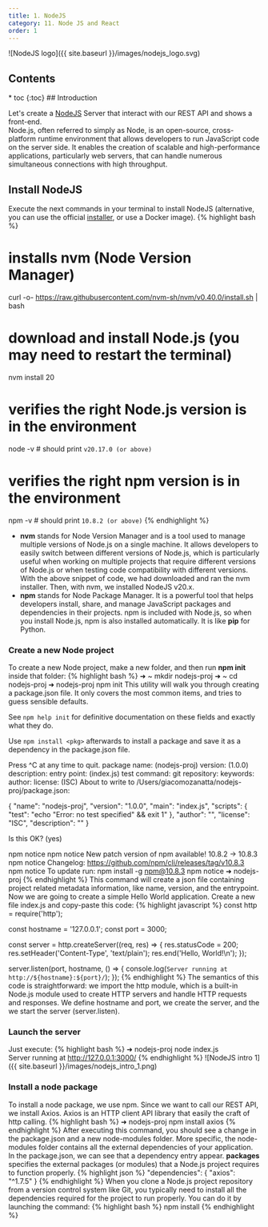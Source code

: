 ```yaml
---
title: 1. NodeJS
category: 11. Node JS and React
order: 1
---
```

![NodeJS logo]({{ site.baseurl }}/images/nodejs_logo.svg)
<h2>Contents</h2>
* toc
{:toc}
## Introduction

Let's create a <a href="https://nodejs.org/en">NodeJS</a> Server that interact with our REST API and shows a front-end.  
Node.js, often referred to simply as Node, is an open-source, cross-platform runtime environment that allows developers to run JavaScript code on the server side. It enables the creation of scalable and high-performance applications, particularly web servers, that can handle numerous simultaneous connections with high throughput.

## Install NodeJS
Execute the next commands in your terminal to install NodeJS (alternative, you can use the official <a href="https://nodejs.org/en/download/prebuilt-installer">installer</a>, or use a Docker image).
{% highlight bash %}
# installs nvm (Node Version Manager)
curl -o- https://raw.githubusercontent.com/nvm-sh/nvm/v0.40.0/install.sh | bash
# download and install Node.js (you may need to restart the terminal)
nvm install 20
# verifies the right Node.js version is in the environment
node -v # should print `v20.17.0 (or above)`
# verifies the right npm version is in the environment
npm -v # should print `10.8.2 (or above)`
{% endhighlight %}
- **nvm** stands for Node Version Manager and is a tool used to manage multiple versions of Node.js on a single machine. It allows developers to easily switch between different versions of Node.js, which is particularly useful when working on multiple projects that require different versions of Node.js or when testing code compatibility with different versions. With the above snippet of code, we had downloaded and ran the nvm installer. Then, with nvm, we installed NodeJS v20.x.
- **npm** stands for Node Package Manager. It is a powerful tool that helps developers install, share, and manage JavaScript packages and dependencies in their projects. npm is included with Node.js, so when you install Node.js, npm is also installed automatically. It is like **pip** for Python.

### Create a new Node project
To create a new Node project, make a new folder, and then run **npm init** inside that folder:
{% highlight bash %}
➜  ~ mkdir nodejs-proj
➜  ~ cd nodejs-proj 
➜  nodejs-proj npm init
This utility will walk you through creating a package.json file.
It only covers the most common items, and tries to guess sensible defaults.

See `npm help init` for definitive documentation on these fields
and exactly what they do.

Use `npm install <pkg>` afterwards to install a package and
save it as a dependency in the package.json file.

Press ^C at any time to quit.
package name: (nodejs-proj) 
version: (1.0.0) 
description: 
entry point: (index.js) 
test command: 
git repository: 
keywords: 
author: 
license: (ISC) 
About to write to /Users/giacomozanatta/nodejs-proj/package.json:

{
  "name": "nodejs-proj",
  "version": "1.0.0",
  "main": "index.js",
  "scripts": {
    "test": "echo \"Error: no test specified\" && exit 1"
  },
  "author": "",
  "license": "ISC",
  "description": ""
}


Is this OK? (yes) 

npm notice
npm notice New patch version of npm available! 10.8.2 -> 10.8.3
npm notice Changelog: https://github.com/npm/cli/releases/tag/v10.8.3
npm notice To update run: npm install -g npm@10.8.3
npm notice
➜  nodejs-proj 
{% endhighlight %}
This command will create a json file containing project related metadata information, like name, version, and the entrypoint.
Now we are going to create a simple Hello World application. Create a new file index.js and copy-paste this code:
{% highlight javascript %}
const http = require('http');

const hostname = '127.0.0.1';
const port = 3000;

const server = http.createServer((req, res) => {
  res.statusCode = 200;
  res.setHeader('Content-Type', 'text/plain');
  res.end('Hello, World!\n');
});

server.listen(port, hostname, () => {
  console.log(`Server running at http://${hostname}:${port}/`);
});
{% endhighlight %}
The semantics of this code is straightforward: we import the http module, which is a built-in Node.js module used to create HTTP servers and handle HTTP requests and responses. We define hostname and port, we create the server, and the we start the server (server.listen).  
### Launch the server
Just execute:
{% highlight bash %}
➜  nodejs-proj node index.js    
Server running at http://127.0.0.1:3000/
{% endhighlight %}
![NodeJS intro 1]({{ site.baseurl }}/images/nodejs_intro_1.png)
### Install a node package
To install a node package, we use npm. Since we want to call our REST API, we install Axios. Axios is an HTTP client API library that easily the craft of http calling.
{% highlight bash %}
➜  nodejs-proj npm install axios
{% endhighlight %}
After executing this command, you should see a change in the package.json and a new node-modules folder.
More specific, the node-modules folder contains all the external dependencies of your application. In the package.json, we can see that a dependency entry appear. **packages** specifies the external packages (or modules) that a Node.js project requires to function properly. 
{% highlight json %}
  "dependencies": {
    "axios": "^1.7.5"
  }
{% endhighlight %}
When you clone a Node.js project repository from a version control system like Git, you typically need to install all the dependencies required for the project to run properly. You can do it by launching the command:
{% highlight bash %}
npm install
{% endhighlight %}